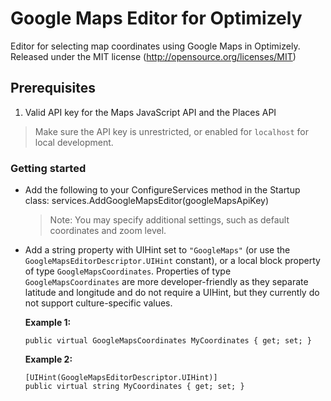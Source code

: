 ﻿# Google Maps Editor for Optimizely

Editor for selecting map coordinates using Google Maps in Optimizely.
Released under the MIT license (http://opensource.org/licenses/MIT)

## Prerequisites

1. Valid API key for the Maps JavaScript API and the Places API

> Make sure the API key is unrestricted, or enabled for `localhost` for local development.

### Getting started

* Add the following to your ConfigureServices method in the Startup class:
  services.AddGoogleMapsEditor(googleMapsApiKey)

  > Note: You may specify additional settings, such as default coordinates and zoom level.

* Add a string property with UIHint set to `"GoogleMaps"` (or use the `GoogleMapsEditorDescriptor.UIHint` constant), 
  or a local block property of type `GoogleMapsCoordinates`. Properties of type `GoogleMapsCoordinates` are more
  developer-friendly as they separate latitude and longitude and do not require a UIHint, but they currently
  do not support culture-specific values.

  **Example 1:**
  
  ```
  public virtual GoogleMapsCoordinates MyCoordinates { get; set; }
  ```

  **Example 2:**
  
  ```
  [UIHint(GoogleMapsEditorDescriptor.UIHint)]
  public virtual string MyCoordinates { get; set; }
  ```